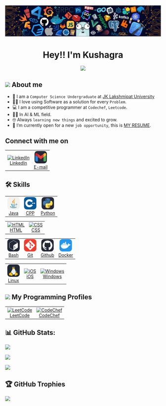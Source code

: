 ![Header](./src/encabezamiento.png)

<h1 align="center">Hey!! I'm Kushagra</h1>
<p align="center">
  <a href="https://github.com/DenverCoder1/readme-typing-svg"><img src="https://readme-typing-svg.herokuapp.com?font=Time+New+Roman&color=%23C8BE25&size=25&center=true&vCenter=true&width=600&height=100&lines=Computer+Science+Student;Always+trying+new+stuff!!;Love+Coding;MERN+Stack"></a>
</p>


## <picture><img src = "https://github.com/7oSkaaa/7oSkaaa/blob/main/Images/about_me.gif?raw=true" width = 30px></picture> About me

- :school: I am a `Computer Science Undergraduate` at [JK Lakshmipat University](https://jklu.edu.in/)
- :technologist: I love using Software as a solution for every `Problem`.
- :computer: I am a competitive programmer at `Codechef`, `Leetcode`.
- :student: In AI & ML field.
- :nerd_face: Always `learning new things` and excited to grow.
- :thinking: I’m currently open for a new `job opportunity`, this is [MY RESUME]().

## Connect with me on

<table>
	<td align="center">
		<a href="https://www.linkedin.com/in/kushagra-gupta-0a4b49239/" target="_blank" rel="noreferrer">
			<img src="https://raw.githubusercontent.com/maurodesouza/profile-readme-generator/master/src/assets/icons/social/linkedin/default.svg" alt="LinkedIn" width="40" height="40"/>
			<br/>LinkedIn
		</a>
	</td>
	<td align="center">
		<a href="mailto:kushagra7503@gmail.com" target="_blank" rel="noreferrer">
			<img src="https://github.com/tandpfun/skill-icons/blob/main/icons/Gmail-Dark.svg" alt="Gmail" width="40" height="40"/>
			<br/>E-mail
		</a>
	</td>
</table>

## 🛠️ Skills

<table>
	<td align="center">
		<a href="" target="_blank" rel="noreferrer">
			<img src="https://github.com/tandpfun/skill-icons/blob/main/icons/Java-Light.svg" alt="Java" width="40" height="40"/>
			<br/>Java
		</a>
	</td>
	<td align="center">
		<a href="" target="_blank" rel="noreferrer">
			<img src="https://github.com/tandpfun/skill-icons/blob/main/icons/CPP.svg" alt="CPP" width="40" height="40"/>
			<br/>CPP
		</a>
	</td>
	<td align="center">
		<a href="" target="_blank" rel="noreferrer">
			<img src="https://github.com/tandpfun/skill-icons/blob/main/icons/Python-Dark.svg" alt="Python" width="40" height="40"/>
			<br/>Python
		</a>
	</td>
</table>

<table>
	<td align="center">
		<a href="" target="_blank" rel="noreferrer">
			<img src="https://cdn.jsdelivr.net/gh/devicons/devicon/icons/html5/html5-original.svg" alt="HTML" width="40" height="40"/>
			<br/>HTML
		</a>
	</td>
	<td align="center">
		<a href="" target="_blank" rel="noreferrer">
			<img src="https://cdn.jsdelivr.net/gh/devicons/devicon/icons/css3/css3-original.svg" alt="CSS" width="40" height="40"/>
			<br/>CSS
		</a>
	</td>
</table>

<table>
	<td align="center">
		<a href="" target="_blank" rel="noreferrer">
			<img src="https://github.com/tandpfun/skill-icons/blob/main/icons/Bash-Dark.svg" alt="Bash" width="40" height="40"/>
			<br/>Bash
		</a>
	</td>
	<td align="center">
		<a href="" target="_blank" rel="noreferrer">
			<img src="https://github.com/tandpfun/skill-icons/blob/main/icons/Git.svg" alt="Git" width="40" height="40"/>
			<br/>Git
		</a>
	</td>
	<td align="center">
		<a href="" target="_blank" rel="noreferrer">
			<img src="https://github.com/tandpfun/skill-icons/blob/main/icons/Github-Dark.svg" alt="Github" width="40" height="40"/>
			<br/>Github
		</a>
	</td>
	<td align="center">
		<a href="" target="_blank" rel="noreferrer">
			<img src="https://github.com/tandpfun/skill-icons/blob/main/icons/Docker.svg" alt="Docker" width="40" height="40"/>
			<br/>Docker
		</a>
	</td>
</table>

<table>
	<td align="center">
		<a href="" target="_blank" rel="noreferrer">
			<img src="https://github.com/tandpfun/skill-icons/blob/main/icons/Linux-Dark.svg" alt="Linux" width="40" height="40"/>
			<br/>Linux
		</a>
	</td>
	<td align="center">
		<a href="" target="_blank" rel="noreferrer">
			<img src="https://github.com/tandpfun/skill-icons/blob/main/icons/Apple-Dark.svg" alt="iOS" width="40" height="40"/>
			<br/>iOS
		</a>
	</td>
	<td align="center">
		<a href="" target="_blank" rel="noreferrer">
			<img src="https://github.com/tandpfun/skill-icons/blob/main/icons/Windows-Dark.svg" alt="Windows" width="40" height="40"/>
			<br/>Windows
		</a>
	</td>
</table>

## <picture> <img src="https://github.com/7oSkaaa/7oSkaaa/blob/main/Images/competitive_programming_profile.png?raw=true" width=40> </picture> My Programming Profiles

<table>
	<td align="center">
		<a href="https://leetcode.com/kushagra7503/" target="_blank" rel="noreferrer">
			<img src="https://img.icons8.com/external-tal-revivo-shadow-tal-revivo/50/000000/external-level-up-your-coding-skills-and-quickly-land-a-job-logo-shadow-tal-revivo.png" alt="LeetCode" width="40" height="40"/>
			<br/>LeetCode
		</a>
	</td>
	<td align="center">
		<a href="https://www.codechef.com/users/jk21024" target="_blank" rel="noreferrer">
			<img src="https://img.icons8.com/color/50/000000/codechef.png" alt="CodeChef" width="40" height="40"/>
			<br/>CodeChef
		</a>
	</td>
<!-- 	<td align="center">
		<a href="https://www.codingame.com/profile/ee6cf58c6b509e7edb8f1935d5a7ac049118445" target="_blank" rel="noreferrer">
			<img src="https://i.ibb.co/1MRppTC/codingame-1.png" alt="CodingGame" width="40" height="40"/>
			<br/>CodingGame
		</a>
	</td> -->
</table>

## 📊 GitHub Stats:
![](https://github-readme-stats.vercel.app/api?username=SpyBeast07&theme=dark&hide_border=false&include_all_commits=false&count_private=false)<br/>

![](https://github-readme-stats.vercel.app/api/top-langs/?username=SpyBeast07&theme=dark&hide_border=false&include_all_commits=false&count_private=false&layout=compact)

![](https://github-readme-streak-stats.herokuapp.com/?user=SpyBeast07&theme=dark&hide_border=false)<br/>

## 🏆 GitHub Trophies
![](https://github-profile-trophy.vercel.app/?username=SpyBeast07&theme=radical&no-frame=false&no-bg=true&margin-w=4)
